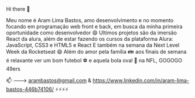 Hi there 👋 

Meu nome é Aram Lima Bastos, amo desenvolvimento e no momento focando em programação web front e back, em busca 
da minha primeira oportunidade como desenvolvedor 😄
Ultimos projetos são da imersão React da alura, além de estar fazendo os cursos da plataforma Alura: JavaScript, CSS3 e HTML5 e React
E também na semana da Next Level Week da Rocketseat 😄
Além do amor pela família 👪 aos finais de semana é relaxante ver um bom futebol ⚽ e aquela bola oval 🏈 na NFL, GOGOGO 49ers

📫 ---> arambastos@gmail.com & https://www.linkedin.com/in/aram-lima-bastos-446b74106/ ⚡⚡⚡⚡




